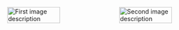 
<!---
[<img align="left" width="47%" alt="🦑" src="/artifacts.svg">](#)

[<img align="right" width="47%" alt="🦑" src="/progress.svg">](#)
--->
<div style="display: flex; justify-content: space-between; width: 100%;">
    <img src="path/to/first/image" style="width: 49%;" alt="First image description">
    <img src="path/to/second/image" style="width: 49%;" alt="Second image description">
</div>





<!---
Richard5678/Richard5678 is a ✨ special ✨ repository because its `README.md` (this file) appears on your GitHub profile.
You can click the Preview link to take a look at your changes.
--->
